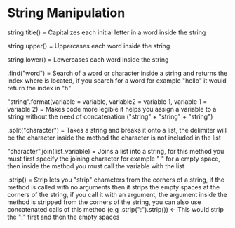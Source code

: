 # String Manipulation

string.title() = Capitalizes each initial letter in a word inside the string

string.upper() = Uppercases each word inside the string

string.lower() = Lowercases each word inside the string

.find("word") = Search of a word or character inside a string and returns the index where is located, if you search for a word for example "hello" it would return the index in "h"

"string".format(variable = variable, variable2 = variable 1, variable 1 = variable 2) = Makes code more legible it helps you assign a variable to a string without the need of concatenation ("string" + "string" + "string")

.split("character") = Takes a string and breaks it onto a list, the delimiter will be the character inside the method the character is not included in the list

"character".join(list_variable) = Joins a list into a string, for this method you must first specify the joining character for example " " for a empty space, then inside the method you must call the variable with the list

.strip() = Strip lets you "strip" characters from the corners of a string, if the method is called with no arguments then it strips the empty spaces at the corners of the string, if you call it with an argument, the argument inside the method is stripped from the corners of the string, you can also use concatenated calls of this method (e.g .strip(":").strip()) <- This would strip the ":" first and then the empty spaces